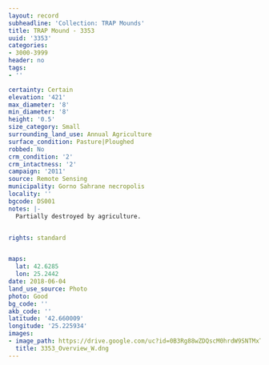 ```yaml
---
layout: record
subheadline: 'Collection: TRAP Mounds'
title: TRAP Mound - 3353
uuid: '3353'
categories:
- 3000-3999
header: no
tags:
- ''

certainty: Certain
elevation: '421'
max_diameter: '8'
min_diameter: '8'
height: '0.5'
size_category: Small
surrounding_land_use: Annual Agriculture
surface_condition: Pasture|Ploughed
robbed: No
crm_condition: '2'
crm_intactness: '2'
campaign: '2011'
source: Remote Sensing
municipality: Gorno Sahrane necropolis
locality: ''
bgcode: DS001
notes: |-
  Partially destroyed by agriculture.


rights: standard


maps:
  lat: 42.6285
  lon: 25.2442
date: 2018-06-04
land_use_source: Photo
photo: Good
bg_code: ''
akb_code: ''
latitude: '42.660009'
longitude: '25.225934'
images:
- image_path: https://drive.google.com/uc?id=0B3Rg88wZDQscM0hrdW9SNTMxTVU
  title: 3353_Overview_W.dng
---
```

